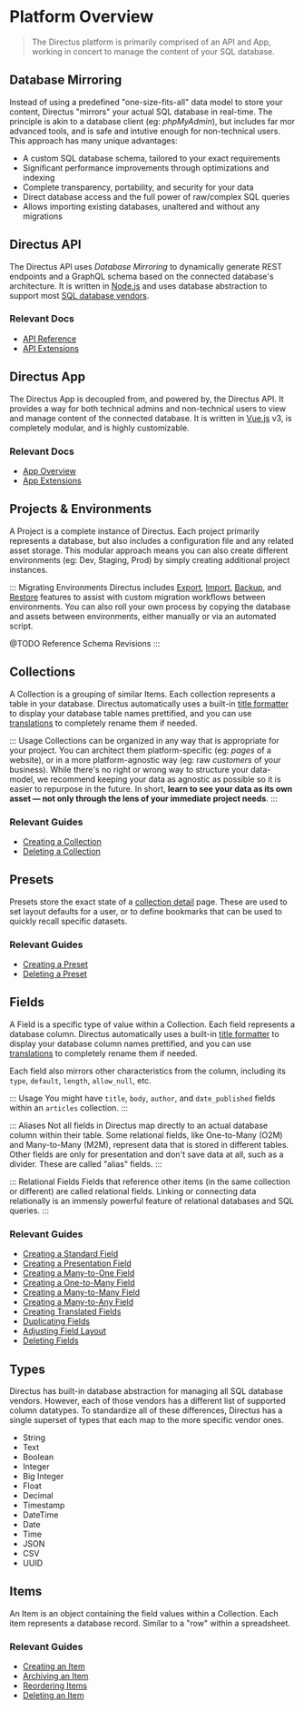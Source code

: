 # Platform Overview

> The Directus platform is primarily comprised of an API and App, working in concert to manage the content of your SQL database.

## Database Mirroring

Instead of using a predefined "one-size-fits-all" data model to store your content, Directus "mirrors" your actual SQL database in real-time. The principle is akin to a database client (eg: _phpMyAdmin_), but includes far mor advanced tools, and is safe and intutive enough for non-technical users. This approach has many unique advantages:

* A custom SQL database schema, tailored to your exact requirements
* Significant performance improvements through optimizations and indexing
* Complete transparency, portability, and security for your data
* Direct database access and the full power of raw/complex SQL queries
* Allows importing existing databases, unaltered and without any migrations

## Directus API

The Directus API uses _Database Mirroring_ to dynamically generate REST endpoints and a GraphQL schema based on the connected database's architecture. It is written in [Node.js](#) and uses database abstraction to support most [SQL database vendors](#).

### Relevant Docs

* [API Reference](#)
* [API Extensions](#)

## Directus App

The Directus App is decoupled from, and powered by, the Directus API. It provides a way for both technical admins and non-technical users to view and manage content of the connected database. It is written in [Vue.js](#) v3, is completely modular, and is highly customizable.

### Relevant Docs

* [App Overview](#)
* [App Extensions](#)

## Projects & Environments

A Project is a complete instance of Directus. Each project primarily represents a database, but also includes a configuration file and any related asset storage. This modular approach means you can also create different environments (eg: Dev, Staging, Prod) by simply creating additional project instances.

::: Migrating Environments
Directus includes [Export](#), [Import](#), [Backup](#), and [Restore](#) features to assist with custom migration workflows between environments. You can also roll your own process by copying the database and assets between environments, either manually or via an automated script.

@TODO Reference Schema Revisions
:::

## Collections

A Collection is a grouping of similar Items. Each collection represents a table in your database. Directus automatically uses a built-in [title formatter](#) to display your database table names prettified, and you can use [translations](#) to completely rename them if needed.

::: Usage
Collections can be organized in any way that is appropriate for your project. You can architect them platform-specific (eg: _pages_ of a website), or in a more platform-agnostic way (eg: raw _customers_ of your business). While there's no right or wrong way to structure your data-model, we recommend keeping your data as agnostic as possible so it is easier to repurpose in the future. In short, **learn to see your data as its own asset — not only through the lens of your immediate project needs**.
:::

### Relevant Guides

* [Creating a Collection](#)
* [Deleting a Collection](#)

## Presets

Presets store the exact state of a [collection detail](#) page. These are used to set layout defaults for a user, or to define bookmarks that can be used to quickly recall specific datasets.

### Relevant Guides

* [Creating a Preset](#)
* [Deleting a Preset](#)

## Fields

A Field is a specific type of value within a Collection. Each field represents a database column. Directus automatically uses a built-in [title formatter](#) to display your database column names prettified, and you can use [translations](#) to completely rename them if needed.

Each field also mirrors other characteristics from the column, including its `type`, `default`, `length`, `allow_null`, etc.

::: Usage
You might have `title`, `body`, `author`, and `date_published` fields within an `articles` collection.
:::

::: Aliases
Not all fields in Directus map directly to an actual database column within their table. Some relational fields, like One-to-Many (O2M) and Many-to-Many (M2M), represent data that is stored in different tables. Other fields are only for presentation and don't save data at all, such as a divider. These are called "alias" fields.
:::

::: Relational Fields
Fields that reference other items (in the same collection or different) are called relational fields. Linking or connecting data relationally is an immensly powerful feature of relational databases and SQL queries.
:::

### Relevant Guides

* [Creating a Standard Field](#)
* [Creating a Presentation Field](#)
* [Creating a Many-to-One Field](#)
* [Creating a One-to-Many Field](#)
* [Creating a Many-to-Many Field](#)
* [Creating a Many-to-Any Field](#)
* [Creating Translated Fields](#)
* [Duplicating Fields](#)
* [Adjusting Field Layout](#)
* [Deleting Fields](#)

## Types

Directus has built-in database abstraction for managing all SQL database vendors. However, each of those vendors has a different list of supported column datatypes. To standardize all of these differences, Directus has a single superset of types that each map to the more specific vendor ones.

* String
* Text
* Boolean
* Integer
* Big Integer
* Float
* Decimal
* Timestamp
* DateTime
* Date
* Time
* JSON
* CSV
* UUID

## Items

An Item is an object containing the field values within a Collection. Each item represents a database record. Similar to a "row" within a spreadsheet.

### Relevant Guides

* [Creating an Item](#)
* [Archiving an Item](#)
* [Reordering Items](#)
* [Deleting an Item](#)
